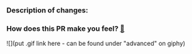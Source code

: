 ### Description of changes:


### How does this PR make you feel? [:link:](http://giphy.com/categories/emotions/)

![](put .gif link here - can be found under "advanced" on giphy)